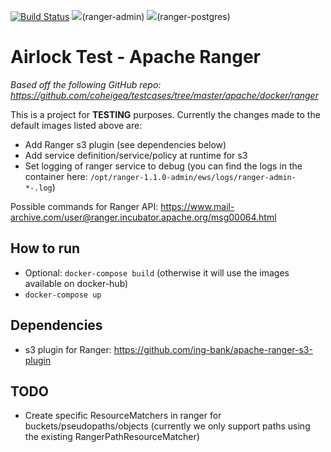 [![Build Status](https://travis-ci.org/ing-bank/airlock-test-apache-ranger.svg?branch=master)](https://travis-ci.org/ing-bank/airlock-test-apache-ranger)
[![](https://images.microbadger.com/badges/image/nielsdenissen/ranger-admin:master.svg)](https://microbadger.com/images/nielsdenissen/ranger-admin:master)(ranger-admin)
[![](https://images.microbadger.com/badges/image/nielsdenissen/ranger-postgres:master.svg)](https://microbadger.com/images/nielsdenissen/ranger-postgres:master)(ranger-postgres)


# Airlock Test - Apache Ranger

*Based off the following GitHub repo: https://github.com/coheigea/testcases/tree/master/apache/docker/ranger*

This is a project for **TESTING** purposes. Currently the changes made to the default images listed above are:
- Add Ranger s3 plugin (see dependencies below)
- Add service definition/service/policy at runtime for s3
- Set logging of ranger service to debug (you can find the logs in the container here: `/opt/ranger-1.1.0-admin/ews/logs/ranger-admin-*-.log`)

Possible commands for Ranger API: https://www.mail-archive.com/user@ranger.incubator.apache.org/msg00064.html

## How to run

- Optional: `docker-compose build` (otherwise it will use the images available on docker-hub)
- `docker-compose up`

## Dependencies

- s3 plugin for Ranger: https://github.com/ing-bank/apache-ranger-s3-plugin

## TODO

- Create specific ResourceMatchers in ranger for buckets/pseudopaths/objects (currently we only support paths using the existing RangerPathResourceMatcher)
